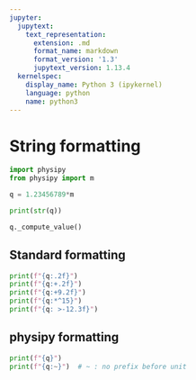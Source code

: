 ```yaml
---
jupyter:
  jupytext:
    text_representation:
      extension: .md
      format_name: markdown
      format_version: '1.3'
      jupytext_version: 1.13.4
  kernelspec:
    display_name: Python 3 (ipykernel)
    language: python
    name: python3
---
```


# String formatting

```python
import physipy
from physipy import m
```

```python
q = 1.23456789*m
```

```python
print(str(q))
```

```python
q._compute_value()
```

## Standard formatting

```python
print(f"{q:.2f}")
print(f"{q:+.2f}")
print(f"{q:+9.2f}")
print(f"{q:*^15}")
print(f"{q: >-12.3f}")
```

## physipy formatting

```python
print(f"{q}")
print(f"{q:~}")  # ~ : no prefix before unit
```


```python

```

```python

```
